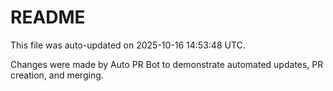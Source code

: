 # README

This file was auto-updated on 2025-10-16 14:53:48 UTC.

Changes were made by Auto PR Bot to demonstrate automated updates, PR creation, and merging.
